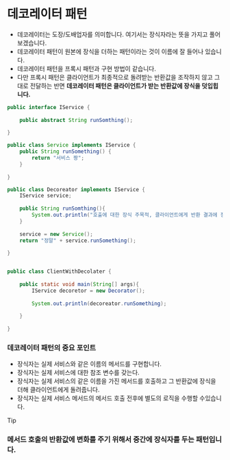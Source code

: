 # 데코레이터 패턴



- 데코레이터는 도장/도배업자를 의미합니다. 여기서는 장식자라는 뜻을 가지고 풀어보겠습니다.
- 데코레이터 패턴이 원본에 장식을 더하는 패턴이라는 것이 이름에 잘 들어나 있습니다.
- 데코레이터 패턴을 프록시 패턴과 구현 방법이 같습니다.
- 다만 프록시 패턴은 클라이언트가 최종적으로 돌려받는 반환값을 조작하지 않고 그대로 전달하는 반면 **데코레이터 패턴은 클라이언트가 받는 반환값에 장식을 덧입힙니다.**



```  java
public interface IService {
    
    public abstract String runSomthing();
    
}

public class Service implements IService {
    public String runSomething() {
        return "서비스 짱";
    }
    
}

public class Decoreator implements IService {
	IService service;
    
    public String runSomthing(){
        System.out.println("호출에 대한 장식 주목적, 클라이언트에게 반환 결과에 장식을 더하여 전달함");
    }
    
    service = new Service();
    return "정말" + service.runSomething();
    
}


public class ClientWithDecolater {
    
    public static void main(String[] args){
        IService decoretor = new Decorator();
       	
        System.out.println(decoreator.runSomething);
       
    }
    
}


```



### 데코레이터 패턴의 중요 포인트

- 장식자는 실제 서비스와 같은 이름의 메서드를 구현합니다.
- 장식자는 실제 서비스에 대한 참조 변수를 갖는다.
- 장식자는 실제 서비스의 같은 이름을 가진 메서드를 호출하고 그 반환값에 장식을 더해 클라이언트에게 돌려줍니다.
- 장식자는 실제 서비스 메서드의 메서드 호출 전후에 별도의 로직을 수행할 수있습니다.



> [!TIP]
>
> ### 메서드 호출의 반환값에 변화를 주기 위해서 중간에 장식자를 두는 패턴입니다.

